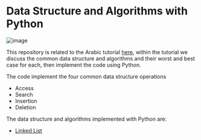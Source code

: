 # Data Structure and Algorithms with Python

![image](https://raw.githubusercontent.com/mohamedayman28/data_structure_and_algorithms/main/data_structure_and_algorithms.jpg)

This repository is related to the Arabic tutorial [here](), within the tutorial we discuss the common data structure and algorithms and their worst and best case for each, then implement the code using Python.

The code implement the four common data structure operations
  * Access
  * Search
  * Insertion
  * Deletion
  
The data structure and algorithms implemented with Python are:
  * [Linked List](https://github.com/mohamedayman28/data_structure_and_algorithms/blob/main/data_structure/linked_list.py)
